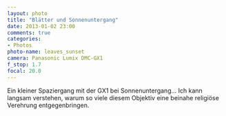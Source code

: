 ```yaml
---
layout: photo
title: "Blätter und Sonnenuntergang"
date: 2013-01-02 23:00
comments: true
categories: 
- Photos
photo-name: leaves_sunset
camera: Panasonic Lumix DMC-GX1
f_stop: 1.7
focal: 20.0
---
```

Ein kleiner Spaziergang mit der GX1 bei Sonnenuntergang... Ich kann langsam verstehen, warum so viele diesem Objektiv eine beinahe religiöse Verehrung entgegenbringen.
